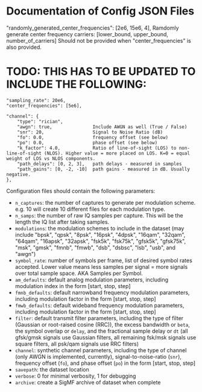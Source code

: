 # Documentation of Config JSON Files

"randomly_generated_center_frequencies": [2e6, 15e6, 4],
Ramdomly generate center frequency carriers: [lower_bound, upper_bound, number_of_carriers]
Should not be provided when "center_frequencies" is also provided.

# TODO: THIS HAS TO BE UPDATED TO INCLUDE THE FOLLOWING:
    "sampling_rate": 20e6,
    "center_frequencies": [5e6],

    "channel": {
        "type": "rician",
        "awgn": true,               Include AWGN as well (True / False)
        "snr": 20,                  Signal to Noise Ratio (dB)
        "fo": 0.0,                  frequency offset (see below)
        "po": 0.0,                  phase offset (see below)
        "k_factor": 4.0,            Ratio of line-of-sight (LOS) to non-line-of-sight (NLOS). Higher value = more placed on LOS. K=0 = equal weight of LOS vs NLOS components.
        "path_delays": [0, 2, 3],   path delays - measured in samples
        "path_gains": [0, -2, -10]  path gains - measured in dB. Usually negative.
    },
    
Configuration files should contain the following parameters:

 - `n_captures`: the number of captures to generate per modulation scheme. e.g. 10 will create 10 different files for each modulation type.
 - `n_samps`: the number of raw IQ samples per capture. This will be the length the IQ list after taking samples.
 - `modulations`: the modulation schemes to include in the dataset (may include "bpsk", "qpsk", "8psk", "16psk", "4dpsk", "16qam", "32qam", "64qam", "16apsk", "32apsk", "fsk5k", "fsk75k", "gfsk5k", "gfsk75k", "msk", "gmsk", "fmnb", "fmwb", "dsb", "dsbsc", "lsb", "usb", and "awgn")
 - `symbol_rate`: number of symbols per frame, list of desired symbol rates accepted. Lower value means less samples per signal = more signals over total sample space. AKA Samples per Symbol.
 - `am_defaults`: default analog modulation parameters, including modulation index in the form [start, stop, step]
 - `fmnb_defaults`: default narrowband frequency modulation parameters, including modulation factor in the form [start, stop, step]
 - `fmwb_defaults`: default wideband frequency modulation parameters, including modulation factor in the form [start, stop, step]
 - `filter`: default transmit filter parameters, including the type of filter (Gaussian or root-raised cosine (RRC)), the excess bandwidth or `beta`, the symbol overlap or `delay`, and the fractional sample delay or `dt` (all gfsk/gmsk signals use Gaussian filters, all remaining fsk/msk signals use square filters, all psk/qam signals use RRC filters)
 - `channel`: synthetic channel parameters, including the type of channel (only AWGN is implemented, currently), signal-to-noise-ratio (`snr`), frequency offset (`fo`), and phase offset (`po`) in the form [start, stop, step]
 - `savepath`: the dataset location
 - `verbose`: 0 for minimal verbosity, 1 for debugging
 - `archive`: create a SigMF archive of dataset when complete